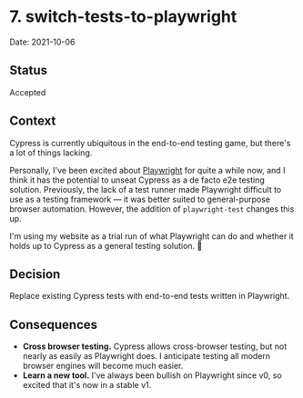 # 7. switch-tests-to-playwright

Date: 2021-10-06

## Status

Accepted

## Context

Cypress is currently ubiquitous in the end-to-end testing game, but there's a lot of things lacking.

Personally, I've been excited about [Playwright](https://playwright.dev/) for quite a while now, and I think it has the potential to unseat Cypress as a de facto e2e testing solution. Previously, the lack of a test runner made Playwright difficult to use as a testing framework — it was better suited to general-purpose browser automation. However, the addition of `playwright-test` changes this up.

I'm using my website as a trial run of what Playwright can do and whether it holds up to Cypress as a general testing solution. 🤞

## Decision

Replace existing Cypress tests with end-to-end tests written in Playwright.

## Consequences

- **Cross browser testing.** Cypress allows cross-browser testing, but not nearly as easily as Playwright does. I anticipate testing all modern browser engines will become much easier.
- **Learn a new tool.** I've always been bullish on Playwright since v0, so excited that it's now in a stable v1.
